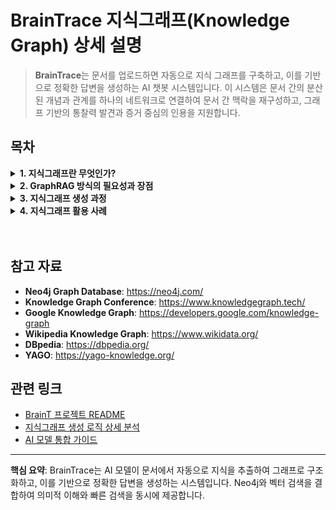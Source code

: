 # BrainTrace 지식그래프(Knowledge Graph) 상세 설명

> **BrainTrace**는 문서를 업로드하면 자동으로 지식 그래프를 구축하고, 이를 기반으로 정확한 답변을 생성하는 AI 챗봇 시스템입니다. 이 시스템은 문서 간의 분산된 개념과 관계를 하나의 네트워크로 연결하여 문서 간 맥락을 재구성하고, 그래프 기반의 통찰력 발견과 증거 중심의 인용을 지원합니다.

## 목차

<details>
<summary><b>1. 지식그래프란 무엇인가?</b></summary>
<div markdown="1">

### 1.1 지식그래프의 정의

지식 그래프는 관련 있는 정보를 서로 연결된 그래프 형태로 표현하는 기술입니다. 데이터를 통합하고 연결해 사용자에 대한 이해를 높이며, 빠른 정보 검색과 추론을 지원합니다. 이는 개인화된 인공지능(AI)을 구현하는 핵심 기술 중 하나로, 정보를 **노드(개체)**와 **엣지(관계)**로 구조화하여 데이터 간의 관계와 맥락을 이해하고 새로운 지식을 추론하는 데 사용됩니다.

### 1.2 지식그래프의 구성 요소

#### 노드(Node)

- **정의**: 문서에서 추출된 핵심 개념이나 개체를 나타냅니다
- **BrainT에서의 역할**: AI 모델이나 수동 청킹을 통해 텍스트에서 중요한 개념들을 노드로 추출
- **속성**: `name`(개체명), `label`(분류), `description`(설명) 등

#### 엣지(Edge)

- **정의**: 노드 간의 의미적 관계를 나타냅니다
- **BrainT에서의 역할**: "포함하다", "관련되다", "영향을 주다" 등의 관계를 엣지로 표현
- **속성**: `source`(시작 노드), `target`(도착 노드), `relation`(관계 유형)

#### 속성(Properties)

- **정의**: 노드와 엣지에 추가되는 메타데이터입니다
- **BrainT에서의 역할**: `source_id`(출처 문서), `original_sentences`(원문 문장), `descriptions`(다중 설명) 등의 속성을 관리

### 1.3 지식그래프의 장점

#### 1.3.1 의미적 데이터 통합

- 다양한 출처의 데이터를 통합하고, 의미적으로 연결할 수 있습니다
- 예: 여러 데이터베이스에서 "Apple"이라는 단어가 있을 때, 지식 그래프는 문맥에 따라 "사과"와 "애플사"를 구분할 수 있습니다

#### 1.3.2 강력한 검색 및 질의

- 복잡한 질문에 대한 답변을 제공할 수 있습니다
- 예: "셰익스피어의 작품 중 영화로 제작된 것은?" 같은 질문에 대해 지식 그래프는 관련된 정보를 연결하여 답변할 수 있습니다

#### 1.3.3 추론과 발견

- 데이터를 단순히 저장하는 것뿐만 아니라, 데이터 간의 관계를 통해 새로운 지식을 추론할 수 있습니다
- 예: 새로운 학술 논문이 추가되면, 기존 연구와의 연관성을 통해 새로운 연구 방향을 제안할 수 있습니다

#### 1.3.4 데이터의 재사용과 상호 운용성

- 데이터 모델이 유연하고 확장 가능하여 다양한 도메인에서 쉽게 재사용될 수 있습니다
- 예: 건강, 금융, 교육 등 여러 도메인에서 동일한 지식 그래프 구조를 사용할 수 있습니다

</div>
</details>

<details>
<summary><b>2. GraphRAG 방식의 필요성과 장점</b></summary>
<div markdown="1">

### 2.1 기존 RAG 방식의 한계

#### 2.1.1 단순 RAG의 구조적 한계

- **청크 기반 분할**: 문서를 일정 크기의 청크로 분할하여 벡터 검색에 활용
- **벡터 유사도 의존**: 질문과 유사한 정보를 찾기 위해 벡터 검색에만 의존
- **구조적 관계 부족**: 청크 간의 구조적 관계나 전체 맥락을 충분히 반영하지 못함

#### 2.1.2 기존 RAG의 문제점

- **전역 정보 연결성 부족**: 단순한 의미적 유사성에 의존하여 전반적인 정보의 연결성 파악이 어려움
- **컨텍스트 중복**: 프롬프트에 청크를 결합하는 과정에서 중복된 내용이 포함되어 컨텍스트가 불필요하게 길어짐
- **관계 추론 한계**: 개념 간 의미적 관계를 탐색하고 추론하는 능력이 제한적
- **복합 질의 처리 부족**: 다중 경로를 거치는 관계 추론이나 복합 조건 질의 처리에 한계

### 2.2 GraphRAG 방식의 장점

#### 2.2.1 구조적 정보 활용

- **노드-엣지 구조**: 정보를 노드(개체)와 엣지(관계)로 구조화하여 의미적 관계를 명확히 표현
- **전역 맥락 파악**: 문서 청크 수준이 아닌 문서 전체와 개념 간의 구조적 연결 정보를 활용
- **개념 간 관계 탐색**: 단순 텍스트 유사도 검색을 넘어 개념 간 의미적 관계를 탐색하고 추론

#### 2.2.2 고차원적 추론 능력

- **다중 경로 추론**: 여러 경로를 거치는 관계 추론을 통해 복잡한 질문에 대한 답변 생성
- **맥락적 개념 연결**: 관련된 개념들을 맥락적으로 연결하여 더 정확한 정보 제공
- **복합 조건 처리**: 기존 RAG 방식으로는 한계가 있었던 복합 조건 질의 처리 가능

#### 2.2.3 새로운 지식 발견

- **속성 기반 추론**: 각 노드가 보유한 속성(property) 정보를 통해 명시적으로 주어지지 않은 정보도 추론
- **잠재적 연결 발견**: 새로운 데이터와 기존 정보 간의 밀접한 연관성을 발견하여 새로운 지식 제안
- **지식 확장**: 기존 RAG 방식의 한계를 극복하고 지식 추론과 발견의 새로운 가능성 제시

### 2.3 BrainT의 GraphRAG 구현 방식

#### 2.3.1 자동 지식 추출

BrainT는 두 가지 방식으로 지식 그래프를 생성합니다:

**1. AI 모델 기반 추출 (GPT/Ollama)**

```python
# backend/routers/brain_graph.py - 실제 프로젝트 코드
async def process_text_endpoint(request_data: ProcessTextRequest):
    text = request_data.text
    source_id = request_data.source_id
    brain_id = request_data.brain_id
    model = request_data.model

    # AI 모델 선택
    if model == "gpt":
        ai_service = get_ai_service_GPT()
    elif model == "ollama":
        ai_service = get_ai_service_Ollama()

    # 텍스트에서 노드/엣지 추출
    nodes, edges = ai_service.extract_graph_components(text, source_id)

    # Neo4j에 그래프 데이터 저장
    neo4j_handler = Neo4jHandler()
    neo4j_handler.insert_nodes_and_edges(nodes, edges, brain_id)

    # 벡터 데이터베이스에 임베딩 저장
    embedding_service.update_index_and_get_embeddings(nodes, brain_id)
```

**2. 수동 청킹 기반 추출 (LDA + TF-IDF)**

```python
# backend/services/manual_chunking_sentences.py - 실제 프로젝트 코드
def extract_graph_components(text: str, source_id: str):
    # 문장 단위 분리 및 토큰화
    tokenized, sentences = split_into_tokenized_sentence(text)

    # 재귀적 청킹 (LDA 기반 주제 모델링)
    if len(text) >= 2000:
        chunks, nodes_and_edges, already_made = recurrsive_chunking(
            tokenized, source_id, 0, [], "", 0
        )
        all_nodes = nodes_and_edges["nodes"]
        all_edges = nodes_and_edges["edges"]
    else:
        chunks = [{"chunks": list(range(len(sentences))), "keyword": ""}]
        already_made = []

    # 각 청크에서 노드/엣지 추출
    for chunk in chunks:
        if len(chunk["chunks"]) <= 2:
            continue
        relevant_sentences = [sentences[idx] for idx in chunk["chunks"]]
        nodes, edges, already_made = _extract_from_chunk(
            relevant_sentences, source_id, chunk["keyword"], already_made
        )
        all_nodes += nodes
        all_edges += edges

    return all_nodes, all_edges
```

#### 2.3.2 벡터 기반 검색

```python
# backend/services/embedding_service.py - 실제 프로젝트 코드
def update_index_and_get_embeddings(nodes: List[Dict], brain_id: str):
    collection_name = get_collection_name(brain_id)

    # 여러 포맷으로 텍스트 생성
    formats = [
        "{name}는 {label}이다. {description}",
        "{name} ({label}): {description}",
        "{label}인 {name}에 대한 설명: {description}",
        "{description}"
    ]

    for node in nodes:
        for desc in node["descriptions"]:
            description = desc.get("description")
            if not description:
                continue

            for idx, fmt in enumerate(formats):
                # 텍스트 생성
                text = fmt.format(
                    name=node["name"],
                    label=node["label"],
                    description=description
                )

                # 임베딩 생성
                embedding = encode_text(text)

                # Qdrant에 저장
                client.upsert(
                    collection_name=collection_name,
                    points=[models.PointStruct(
                        id=str(uuid.uuid5(uuid.NAMESPACE_DNS, f"{source_id}_{idx}_{description}")),
                        vector=embedding,
                        payload={
                            "source_id": node["source_id"],
                            "name": node["name"],
                            "label": node["label"],
                            "description": description
                        }
                    )]
                )
```

#### 2.3.3 그래프 기반 답변 생성

```python
# backend/routers/brain_graph.py - 실제 프로젝트 코드
async def answer_endpoint(request_data: AnswerRequest):
    question = request_data.question
    brain_id = str(request_data.brain_id)
    model = request_data.model

    # 1. 벡터 검색으로 관련 노드 찾기
    similar_nodes = embedding_service.search_similar_nodes(
        question, brain_id, top_k=5
    )

    # 2. Neo4j에서 2단계 깊이 스키마 추출
    neo4j_handler = Neo4jHandler()
    graph_schema = neo4j_handler.query_schema_by_node_names(
        [node["name"] for node in similar_nodes], brain_id
    )

    # 3. AI 모델로 답변 생성
    if model == "gpt":
        ai_service = get_ai_service_GPT()
    else:
        ai_service = get_ai_service_Ollama()

    answer = ai_service.generate_answer(question, graph_schema)

    # 4. 정확도 점수 계산
    accuracy_score = compute_accuracy(similar_nodes, answer)

    return {
        "answer": answer,
        "sources": collect_source_info(similar_nodes),
        "confidence_score": accuracy_score
    }
```

</div>
</details>

<details>
<summary><b>3. 지식그래프 생성 과정</b></summary>
<div markdown="1">

### 3.1 텍스트 전처리 단계

#### 3.1.1 문서 업로드 및 텍스트 추출

- **지원 형식**: PDF, TXT, MD, DOCX 등 다양한 문서 형식
- **텍스트 정제**: 특수문자 처리, 인코딩 통일, 불필요한 공백 제거
- **메타데이터 추출**: 문서 제목, 작성자, 날짜 등 기본 정보 수집

#### 3.1.2 텍스트 청킹 (Text Chunking)

```python
def chunk_text(text: str, chunk_size: int = 1000, chunk_overlap: int = 200):
    text_splitter = RecursiveCharacterTextSplitter(
        chunk_size=chunk_size,
        chunk_overlap=chunk_overlap,
        separators=["\n\n", "\n", ".", " ", ""]
    )
    return text_splitter.split_text(text)
```

#### 3.1.3 문장 단위 분리

```python
def split_into_sentences(text: str):
    sentences = re.split(r'(?<=[.!?])\s+', text.strip())
    return [{"tokens": extract_noun_phrases(sentence), "index": idx}
            for idx, sentence in enumerate(sentences)]
```

### 3.2 AI 모델 기반 지식 추출

#### 3.2.1 프롬프트 생성

BrainT는 AI 모델에게 구조화된 프롬프트를 제공하여 일관된 결과를 얻습니다:

```python
# backend/services/ollama_service.py - 실제 프로젝트 코드
def _extract_from_chunk(self, chunk: str, source_id: str):
    prompt = (
        "다음 텍스트를 분석해서 노드와 엣지 정보를 추출해줘. "
        "노드는 { \"label\": string, \"name\": string, \"description\": string } 형식의 객체 배열, "
        "엣지는 { \"source\": string, \"target\": string, \"relation\": string } 형식의 객체 배열로 출력해줘. "
        "여기서 source와 target은 노드의 name을 참조해야 하고, source_id는 사용하면 안 돼. "
        "출력 결과는 반드시 아래 JSON 형식을 준수해야 해:\n"
        "{\n"
        '  "nodes": [ ... ],\n'
        '  "edges": [ ... ]\n'
        "}\n"
        "문장에 있는 모든 개념을 노드로 만들어줘"
        "각 노드의 description은 해당 노드를 간단히 설명하는 문장이어야 해. "
        "만약 텍스트 내에 하나의 긴 description에 여러 개념이 섞여 있다면, 반드시 개념 단위로 나누어 여러 노드를 생성해줘. "
        "description은 하나의 개념에 대한 설명만 들어가야 해"
        "노드의 label과 name은 한글로 표현하고, 불필요한 내용이나 텍스트에 없는 정보는 추가하지 말아줘. "
        "노드와 엣지 정보가 추출되지 않으면 빈 배열을 출력해줘.\n\n"
        "json 형식 외에는 출력 금지"
        f"텍스트: {chunk}"
    )

    resp = chat(
        model=self.model_name,
        messages=[
            {"role": "system", "content": "당신은 노드/엣지 추출 전문가입니다."},
            {"role": "user", "content": prompt}
        ],
        stream=False
    )
    content = resp["message"]["content"]
    data = json.loads(content)
```

#### 3.2.2 노드/엣지 추출

```python
# backend/services/ollama_service.py - 실제 프로젝트 코드
def extract_graph_components(self, text: str, source_id: str):
    all_nodes, all_edges = [], []
    chunks = chunk_text(text) if len(text) >= 2000 else [text]
    logging.info(f"총 {len(chunks)}개 청크로 분할")

    for idx, chunk in enumerate(chunks, 1):
        logging.info(f"청크 {idx}/{len(chunks)} 처리")
        nodes, edges = self._extract_from_chunk(chunk, source_id)
        all_nodes.extend(nodes)
        all_edges.extend(edges)

    return (
        self._remove_duplicate_nodes(all_nodes),
        self._remove_duplicate_edges(all_edges)
    )
```

#### 3.2.3 검증 및 후처리

```python
# backend/services/ollama_service.py - 실제 프로젝트 코드
def _extract_from_chunk(self, chunk: str, source_id: str):
    # ... AI 모델 호출 ...

    # 노드 검증
    valid_nodes = []
    for node in data.get("nodes", []):
        if not all(k in node for k in ("label", "name")):
            logging.warning("잘못된 노드: %s", node)
            continue
        node.setdefault("descriptions", [])
        node["source_id"] = source_id
        if desc := node.pop("description", None):
            node["descriptions"].append({"description": desc, "source_id": source_id})
        valid_nodes.append(node)

    # 엣지 검증
    node_names = {n["name"] for n in valid_nodes}
    valid_edges = []
    for edge in data.get("edges", []):
        if all(k in edge for k in ("source", "target", "relation")):
            if edge["source"] in node_names and edge["target"] in node_names:
                valid_edges.append(edge)
            else:
                logging.warning("잘못된 엣지 참조: %s", edge)
        else:
            logging.warning("스키마 누락 엣지: %s", edge)
```

### 3.3 원문 매칭 및 임베딩 생성

#### 3.3.1 코사인 유사도 계산

```python
# backend/services/ollama_service.py - 실제 프로젝트 코드
def _match_original_sentences(self, node: Dict, sentences: List[str]):
    # 노드 설명 임베딩 생성
    desc_embedding = encode_text(node["description"])

    # 모든 문장 임베딩 생성
    sentence_embeddings = [encode_text(s) for s in sentences]

    # 코사인 유사도 계산
    similarities = cosine_similarity(sentence_embeddings, [desc_embedding])

    # threshold 이상인 문장들 선택
    matched_sentences = []
    for i, score in enumerate(similarities.flatten()):
        if score >= 0.8:  # threshold
            matched_sentences.append({
                "original_sentence": sentences[i],
                "source_id": node["source_id"],
                "score": round(float(score), 4)
            })

    return matched_sentences
```

#### 3.3.2 원문 문장 매칭

```python
# backend/services/ollama_service.py - 실제 프로젝트 코드
def _extract_from_chunk(self, chunk: str, source_id: str):
    # ... 노드/엣지 추출 ...

    # 원문 문장 매칭
    sentences = manual_chunking(chunk)
    for node in valid_nodes:
        if node["descriptions"]:
            matched_sentences = self._match_original_sentences(node, sentences)
            node["original_sentences"] = matched_sentences
        else:
            node["original_sentences"] = []
```

### 3.4 데이터베이스 저장

#### 3.4.1 Neo4j 그래프 데이터베이스 저장

```python
# backend/neo4j_db/Neo4jHandler.py - 실제 프로젝트 코드
def insert_nodes_and_edges(self, nodes, edges, brain_id):
    def _insert(tx, nodes, edges, brain_id):
        # 노드 저장
        for node in nodes:
            # descriptions를 JSON 문자열로 변환
            new_descriptions = []
            for desc in node.get("descriptions", []):
                if isinstance(desc, dict):
                    new_descriptions.append(json.dumps(desc, ensure_ascii=False))

            # original_sentences를 JSON 문자열로 변환
            new_originals = []
            for orig in node.get("original_sentences", []):
                if isinstance(orig, dict):
                    new_originals.append(json.dumps(orig, ensure_ascii=False))

            tx.run("
                MERGE (n:Node {name: $name, brain_id: $brain_id})
                ON CREATE SET
                    n.label = $label,
                    n.brain_id = $brain_id,
                    n.descriptions = $new_descriptions,
                    n.original_sentences = $new_originals
                ON MATCH SET
                    n.label = $label,
                    n.brain_id = $brain_id,
                    n.descriptions = CASE
                        WHEN n.descriptions IS NULL THEN $new_descriptions
                        ELSE n.descriptions + [item IN $new_descriptions WHERE NOT item IN n.descriptions]
                    END,
                    n.original_sentences = CASE
                        WHEN n.original_sentences IS NULL THEN $new_originals
                        ELSE n.original_sentences + [item IN $new_originals WHERE NOT item IN n.original_sentences]
                    END
            ", name=node["name"], label=node["label"],
                 new_descriptions=new_descriptions,
                 new_originals=new_originals,
                 brain_id=brain_id)

        # 엣지 저장
        for edge in edges:
            tx.run("
                MATCH (a:Node {name: $source, brain_id: $brain_id})
                MATCH (b:Node {name: $target, brain_id: $brain_id})
                MERGE (a)-[r:REL {relation: $relation, brain_id: $brain_id}]->(b)
            ", source=edge["source"], target=edge["target"],
                 relation=edge["relation"], brain_id=brain_id)

    with self.driver.session() as session:
        session.execute_write(_insert, nodes, edges, brain_id)
```

#### 3.4.2 Qdrant 벡터 데이터베이스 저장

```python
# backend/services/embedding_service.py - 실제 프로젝트 코드
def update_index_and_get_embeddings(nodes: List[Dict], brain_id: str):
    collection_name = get_collection_name(brain_id)

    # 여러 포맷으로 텍스트 생성
    formats = [
        "{name}는 {label}이다. {description}",
        "{name} ({label}): {description}",
        "{label}인 {name}에 대한 설명: {description}",
        "{description}"
    ]

    for node in nodes:
        for desc in node["descriptions"]:
            description = desc.get("description")
            if not description:
                continue

            for idx, fmt in enumerate(formats):
                # 텍스트 생성
                text = fmt.format(
                    name=node["name"],
                    label=node["label"],
                    description=description
                )

                # 임베딩 생성
                embedding = encode_text(text)

                # 고유 point_id 생성
                pid = str(uuid.uuid5(uuid.NAMESPACE_DNS, f"{source_id}_{idx}_{description}"))

                # Qdrant에 저장
                client.upsert(
                    collection_name=collection_name,
                    points=[models.PointStruct(
                        id=pid,
                        vector=embedding,
                        payload={
                            "source_id": node["source_id"],
                            "name": node["name"],
                            "label": node["label"],
                            "description": description,
                            "point_id": pid
                        }
                    )]
                )
```

</div>
</details>

<details>
<summary><b>4. 지식그래프 활용 사례</b></summary>
<div markdown="1">

### 4.1 질의응답 시스템

#### 4.1.1 의미적 검색

BrainT는 벡터 기반 검색을 통해 사용자 질문과 관련된 노드들을 찾습니다:

```python
# backend/routers/brain_graph.py - 실제 프로젝트 코드
async def answer_endpoint(request_data: AnswerRequest):
    question = request_data.question
    brain_id = str(request_data.brain_id)
    model = request_data.model

    # 1. 벡터 검색으로 관련 노드 찾기
    similar_nodes = embedding_service.search_similar_nodes(
        question, brain_id, top_k=5
    )

    # 2. Neo4j에서 2단계 깊이 스키마 추출
    neo4j_handler = Neo4jHandler()
    graph_schema = neo4j_handler.query_schema_by_node_names(
        [node["name"] for node in similar_nodes], brain_id
    )

    # 3. AI 모델로 답변 생성
    if model == "gpt":
        ai_service = get_ai_service_GPT()
    else:
        ai_service = get_ai_service_Ollama()

    answer = ai_service.generate_answer(question, graph_schema)

    # 4. 정확도 점수 계산
    accuracy_score = compute_accuracy(similar_nodes, answer)

    return {
        "answer": answer,
        "sources": collect_source_info(similar_nodes),
        "confidence_score": accuracy_score
    }
```

#### 4.1.2 답변 생성 과정

```python
# backend/services/ollama_service.py - 실제 프로젝트 코드
def generate_answer(self, question: str, graph_schema: Dict):
    # 그래프 스키마를 컨텍스트로 변환
    context = self._build_context_from_schema(graph_schema)

    # 프롬프트 생성
    prompt = f"""
    다음 정보를 바탕으로 질문에 답변해주세요.

    컨텍스트:
    {context}

    질문: {question}

    답변은 다음 형식으로 제공해주세요:
    1. 질문에 대한 직접적인 답변
    2. 답변의 근거가 되는 정보들
    3. 참고할 수 있는 추가 정보들
    """

    # AI 모델로 답변 생성
    resp = chat(
        model=self.model_name,
        messages=[
            {"role": "system", "content": "당신은 지식 그래프 기반 답변 생성 전문가입니다."},
            {"role": "user", "content": prompt}
        ],
        stream=False
    )

    return resp["message"]["content"]

def _build_context_from_schema(self, graph_schema: Dict) -> str:
    context_parts = []

    # 노드 정보 추가
    if "nodes" in graph_schema:
        for node in graph_schema["nodes"]:
            context_parts.append(f"- {node['name']} ({node['label']}): {node.get('description', '')}")

    # 관계 정보 추가
    if "relationships" in graph_schema:
        for rel in graph_schema["relationships"]:
            context_parts.append(f"- {rel['source']} {rel['relation']} {rel['target']}")

    return "\n".join(context_parts)
```

#### 4.1.3 정확도 계산

```python
# backend/services/accuracy_service.py - 실제 프로젝트 코드
def compute_accuracy(
    answer: str,
    referenced_nodes: List[str],
    brain_id: str,
    Q: float,  # Retrieval Quality
    raw_schema_text: str,
    w_Q: float = 0.2,  # Retrieval Quality 가중치
    w_S: float = 0.7,  # Semantic Similarity 가중치
    w_C: float = 0.1   # Coverage 가중치
) -> float:
    """
    답변의 정확도를 계산합니다.

    Args:
        answer: LLM이 생성한 답변 텍스트
        referenced_nodes: 참조된 노드 이름 리스트
        brain_id: 브레인 ID
        Q: 이미 계산된 Retrieval Quality
        raw_schema_text: 스키마 텍스트
        w_Q, w_S, w_C: 각 지표의 가중치

    Returns:
        가중합 정확도 = w_Q*Q + w_S*S + w_C*C
    """
    # S (Semantic Similarity) 계산
    answer_clean = answer.split("[참고된 노드 목록]")[0].strip()
    node_names = sorted(set(referenced_nodes))

    # Neo4j에서 노드 설명 조회
    neo4j_handler = Neo4jHandler()
    context_sentences = []
    for name in node_names:
        entries = neo4j_handler.get_node_descriptions(name, brain_id)
        for entry in entries:
            desc = entry.get("description")
            if desc:
                context_sentences.append(f"{name} : {desc}")

    # 컨텍스트 텍스트 생성 및 임베딩
    context_text = "\n".join(context_sentences)
    if not context_text:
        S = 0.0
    else:
        answer_vec = encode(answer_clean)
        context_vec = encode(context_text)
        sim = cosine_similarity(
            np.array(answer_vec).reshape(1, -1),
            np.array(context_vec).reshape(1, -1)
        )[0][0]
        S = round(float(sim), 4)

    # C (Coverage) 계산
    provided_names = set()
    for segment in raw_schema_text.split("->"):
        segment = segment.strip()
        if "(" not in segment:
            continue
        before_paren = segment.split("(", 1)[0].strip()
        if "-" in before_paren:
            name = before_paren.split("-", 1)[1].strip()
        else:
            name = before_paren.strip()
        name = name.replace(" ", "")
        provided_names.add(name)

    ref_names = {n.replace(" ", "") for n in referenced_nodes if isinstance(n, str)}
    C = len(ref_names & provided_names) / len(provided_names) if provided_names else 0.0

    # 최종 정확도 계산
    Acc = w_Q * Q + w_S * S + w_C * C
    return round(Acc, 3)
```

### 4.2 시각화 및 탐색

#### 4.2.1 3D 그래프 시각화

- **노드 표현**: 각 노드를 3D 공간의 점으로 표현
- **엣지 표현**: 노드 간의 관계를 선으로 표현
- **인터랙션**: 마우스로 노드를 드래그하여 위치 조정 가능

#### 4.2.2 하이라이팅 기능

- **검색 결과 하이라이팅**: 검색된 노드들을 특별한 색상으로 표시
- **관계 하이라이팅**: 선택된 노드와 연결된 엣지들을 강조 표시
- **경로 하이라이팅**: 두 노드 간의 최단 경로를 시각적으로 표시

### 4.3 지식 분석 및 통찰

#### 4.3.1 중심성 분석

BrainT는 Neo4j의 그래프 알고리즘을 활용하여 노드의 중요도를 분석합니다:

```python
# backend/neo4j_db/Neo4jHandler.py - 실제 프로젝트 코드
def analyze_centrality(self, brain_id: str):
    centrality_query = """
    MATCH (n:Node {brain_id: $brain_id})
    WITH n
    CALL gds.pageRank.stream('graph')
    YIELD nodeId, score
    WHERE gds.util.asNode(nodeId) = n
    RETURN n.name as node_name, score as pagerank
    ORDER BY pagerank DESC
    LIMIT 10
    """

    with self.driver.session() as session:
        result = session.run(centrality_query, brain_id=brain_id)
        return [record.data() for record in result]

def get_most_connected_nodes(self, brain_id: str, limit: int = 10):
    query = """
    MATCH (n:Node {brain_id: $brain_id})-[r:RELATES_TO]-(other)
    RETURN n.name as node_name, count(r) as connection_count
    ORDER BY connection_count DESC
    LIMIT $limit
    """

    with self.driver.session() as session:
        result = session.run(query, brain_id=brain_id, limit=limit)
        return [record.data() for record in result]
```

#### 4.3.2 커뮤니티 탐지

```python
# backend/neo4j_db/Neo4jHandler.py - 실제 프로젝트 코드
def detect_communities(self, brain_id: str):
    # Louvain 알고리즘을 사용한 커뮤니티 탐지
    community_query = """
    CALL gds.louvain.stream('graph')
    YIELD nodeId, communityId
    MATCH (n:Node {brain_id: $brain_id})
    WHERE gds.util.asNode(nodeId) = n
    RETURN n.name as node_name, communityId
    ORDER BY communityId, node_name
    """

    with self.driver.session() as session:
        result = session.run(community_query, brain_id=brain_id)
        communities = defaultdict(list)
        for record in result:
            communities[record["communityId"]].append(record["node_name"])
        return dict(communities)
```

#### 4.3.3 지식 밀도 분석

```python
# backend/routers/brain_graph.py - 실제 프로젝트 코드
async def get_source_data_metrics(brain_id: str):
    """브레인의 소스별 데이터 메트릭 조회"""
    try:
        sqlite_handler = SQLiteHandler()
        neo4j_handler = Neo4jHandler()

        # 소스별 텍스트 양 계산
        source_metrics = {}
        sources = sqlite_handler.get_all_sources_by_brain_id(brain_id)

        for source in sources:
            source_id = source["source_id"]
            text_content = sqlite_handler.get_source_content(source_id, brain_id)

            # 텍스트 길이 계산
            text_length = len(text_content) if text_content else 0

            # 노드 개수 계산
            nodes = neo4j_handler.get_nodes_by_source_id(source_id, brain_id)
            node_count = len(nodes) if nodes else 0

            # 엣지 개수 계산
            edges = neo4j_handler.get_edges_by_source_id(source_id, brain_id)
            edge_count = len(edges) if edges else 0

            source_metrics[source_id] = {
                "title": source["title"],
                "text_length": text_length,
                "node_count": node_count,
                "edge_count": edge_count,
                "knowledge_density": node_count / max(text_length, 1) * 1000  # 1000자당 노드 수
            }

        return source_metrics

    except Exception as e:
        logging.error(f"소스 데이터 메트릭 조회 오류: {str(e)}")
        raise HTTPException(status_code=500, detail="소스 데이터 메트릭 조회 중 오류가 발생했습니다.")
```

### 4.4 지식 확장 및 연결

#### 4.4.1 새로운 문서 통합

- **기존 노드와의 매칭**: 새로운 문서의 노드들을 기존 노드와 매칭
- **새로운 노드 추가**: 매칭되지 않은 노드들을 새로운 노드로 추가
- **관계 업데이트**: 기존 노드와 새로운 노드 간의 관계 생성

#### 4.4.2 외부 지식 연결

- **위키피디아 연동**: 노드와 위키피디아 페이지 연결
- **학술 데이터베이스 연동**: 연구 논문과 학술 데이터베이스 연결
- **뉴스 데이터 연동**: 실시간 뉴스 데이터와 연결

</div>
</details>

<br/>
<br/>

## 참고 자료

- **Neo4j Graph Database**: https://neo4j.com/
- **Knowledge Graph Conference**: https://www.knowledgegraph.tech/
- **Google Knowledge Graph**: https://developers.google.com/knowledge-graph
- **Wikipedia Knowledge Graph**: https://www.wikidata.org/
- **DBpedia**: https://dbpedia.org/
- **YAGO**: https://yago-knowledge.org/

## 관련 링크

- [BrainT 프로젝트 README](./README.md)
- [지식그래프 생성 로직 상세 분석](./KNOWLEDGE_GRAPH_GENERATION.md)
- [AI 모델 통합 가이드](./AI_MODEL_INTEGRATION.md)

---

**핵심 요약**: BrainTrace는 AI 모델이 문서에서 자동으로 지식을 추출하여 그래프로 구조화하고, 이를 기반으로 정확한 답변을 생성하는 시스템입니다. Neo4j와 벡터 검색을 결합하여 의미적 이해와 빠른 검색을 동시에 제공합니다.
